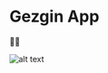 # Gezgin App
💃💪



![alt text](https://firebasestorage.googleapis.com/v0/b/siniffen-88d83.appspot.com/o/Screen%20Shot%202019-04-18%20at%2020.38.31.png?alt=media&token=b211f6f2-2890-4b3e-a9f7-ed31c8799f96)
